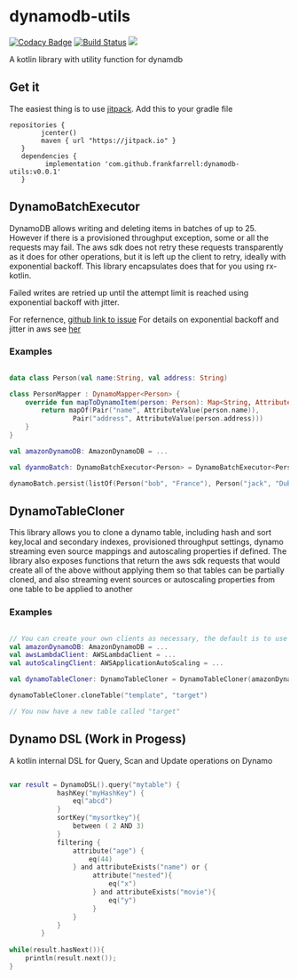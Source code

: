 # dynamodb-utils

[![Codacy Badge](https://api.codacy.com/project/badge/Grade/7722315c9da948bc876aa6993d7e96bb)](https://www.codacy.com/app/frankfarrell/dynamo-batch?utm_source=github.com&amp;utm_medium=referral&amp;utm_content=frankfarrell/dynamo-batch&amp;utm_campaign=Badge_Grade)
[![Build Status](https://travis-ci.org/frankfarrell/dynamodb-utils.svg?branch=master)](https://travis-ci.org/frankfarrell/dynamodb-utils)
[![](https://jitpack.io/v/frankfarrell/dynamodb-utils.svg)](https://jitpack.io/#frankfarrell/dynamodb-utils)

A kotlin library with utility function for dynamdb 

## Get it

The easiest thing is to use [jitpack](jitpack.io). Add this to your gradle file
```
repositories {
        jcenter()
        maven { url "https://jitpack.io" }
   }
   dependencies {
         implementation 'com.github.frankfarrell:dynamodb-utils:v0.0.1'
   }
```

## DynamoBatchExecutor

DynamoDB allows writing and deleting items in batches of up to 25. However if there is a provisioned throughput exception, some or all the requests may fail. 
The aws sdk does not retry these requests transparently as it does for other operations, but it is left up the client to retry, ideally with exponential backoff. 
This library encapsulates does that for you using rx-kotlin. 

Failed writes are retried up until the attempt limit is reached using exponential backoff with jitter. 

For refernence, [github link to issue](https://github.com/aws/aws-sdk-js/issues/1262)
For details on exponential backoff and jitter in aws see [her](https://aws.amazon.com/blogs/architecture/exponential-backoff-and-jitter/)

### Examples
```kotlin 

data class Person(val name:String, val address: String)

class PersonMapper : DynamoMapper<Person> {
    override fun mapToDynamoItem(person: Person): Map<String, AttributeValue> {
        return mapOf(Pair("name", AttributeValue(person.name)),
                Pair("address", AttributeValue(person.address)))
    }
}

val amazonDynamoDB: AmazonDynamoDB = ...

val dyanmoBatch: DynamoBatchExecutor<Person> = DynamoBatchExecutor<Person> (amazonDynamoDB)

dynamoBatch.persist(listOf(Person("bob", "France"), Person("jack", "Dublin")), PersonMapper(), "targetTable")


```


## DynamoTableCloner

This library allows you to clone a dynamo table, including hash and sort key,local and secondary indexes, provisioned throughput settings, dynamo streaming even source mappings and autoscaling properties if defined. 
The library also exposes functions that return the aws sdk requests that would create all of the above without applying them so that tables can be partially cloned, and also streaming event sources or autoscaling properties from one table to 
be applied to another 

### Examples
```kotlin

// You can create your own clients as necessary, the default is to use the standard client. 
val amazonDynamoDB: AmazonDynamoDB = ...
val awsLambdaClient: AWSLambdaClient = ...
val autoScalingClient: AWSApplicationAutoScaling = ...

val dynamoTableCloner: DynamoTableCloner = DynamoTableCloner(amazonDynamoDB, awsLambdaClient, autoScalingClient)

dynamoTableCloner.cloneTable("template", "target")

// You now have a new table called "target"
```

## Dynamo DSL (Work in Progess)
A kotlin internal DSL for Query, Scan and Update operations on Dynamo

```kotlin

var result = DynamoDSL().query("mytable") { 
            hashKey("myHashKey") {
                eq("abcd")
            }
            sortKey("mysortkey"){
                between ( 2 AND 3)
            }
            filtering {
                attribute("age") {
                    eq(44)
                } and attributeExists("name") or {
                     attribute("nested"){
                         eq("x")
                     } and attributeExists("movie"){
                         eq("y")
                     }
                }
            }
        }
        
while(result.hasNext()){
    println(result.next());
}
```
